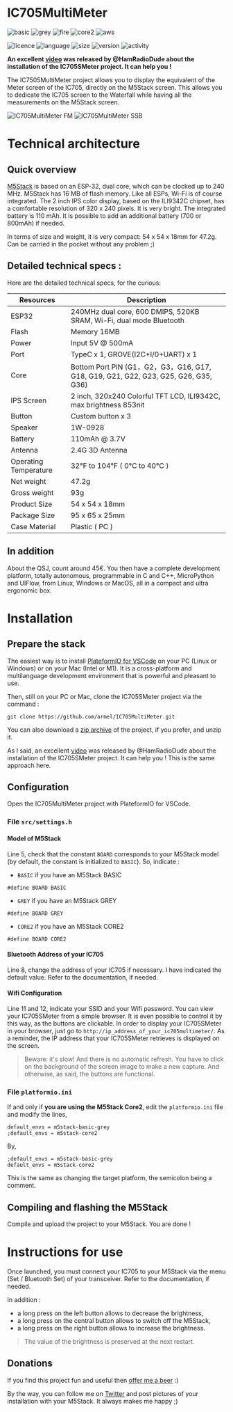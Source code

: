 # IC705MultiMeter
![basic](https://img.shields.io/badge/M5Stack-BASIC-blue)
![grey](https://img.shields.io/badge/M5Stack-GREY-blue)
![fire](https://img.shields.io/badge/M5Stack-FIRE-orange)
![core2](https://img.shields.io/badge/M5Stack-CORE2-green)
![aws](https://img.shields.io/badge/M5Stack-AWS-orange)

![licence](https://img.shields.io/github/license/armel/IC705MultiMeter)
![language](https://img.shields.io/github/languages/top/armel/IC705MultiMeter)
![size](https://img.shields.io/github/repo-size/armel/IC705MultiMeter)
![version](https://img.shields.io/github/v/release/armel/IC705MultiMeter)
![activity](https://img.shields.io/github/commit-activity/y/armel/IC705MultiMeter)

**An excellent [video](https://www.youtube.com/watch?v=SCPEO7Eiy1E&ab_channel=HAMRADIODUDE) was released by @HamRadioDude about the installation of the IC705SMeter project. It can help you !** 

The IC7505MultiMeter project allows you to display the equivalent of the Meter screen of the IC705, directly on the M5Stack screen. This allows you to dedicate the IC705 screen to the Waterfall while having all the measurements on the M5Stack screen.

![IC705MultiMeter FM](https://github.com/armel/IC705MultiMeter/blob/main/img/FM.png)
![IC705MultiMeter SSB](https://github.com/armel/IC705MultiMeter/blob/main/img/SSB.png)

# Technical architecture

## Quick overview

[M5Stack](https://m5stack.com/) is based on an ESP-32, dual core, which can be clocked up to 240 MHz. M5Stack has 16 MB of flash memory. Like all ESPs, Wi-Fi is of course integrated. The 2 inch IPS color display, based on the ILI9342C chipset, has a comfortable resolution of 320 x 240 pixels. It is very bright. The integrated battery is 110 mAh. It is possible to add an additional battery (700 or 800mAh) if needed.

In terms of size and weight, it is very compact: 54 x 54 x 18mm for 47.2g. Can be carried in the pocket without any problem ;)

## Detailed technical specs :

Here are the detailed technical specs, for the curious:

| Resources |	Description |
| --------- | ------------ |
|ESP32| 240MHz dual core, 600 DMIPS, 520KB SRAM, Wi-Fi, dual mode Bluetooth
Flash| Memory	16MB|
|Power| Input	5V @ 500mA|
|Port|	TypeC x 1, GROVE(I2C+I/0+UART) x 1|
|Core|Bottom Port	PIN (G1，G2，G3，G16, G17, G18, G19, G21, G22, G23, G25, G26, G35, G36)|
|IPS Screen|	2 inch, 320x240 Colorful TFT LCD, ILI9342C, max brightness 853nit|
|Button|	Custom button x 3|
|Speaker|	1W-0928|
|Battery|	110mAh @ 3.7V|
|Antenna|	2.4G 3D Antenna|
|Operating Temperature|	32°F to 104°F ( 0°C to 40°C )|
|Net weight|	47.2g|
|Gross weight|	93g|
|Product Size|	54 x 54 x 18mm|
|Package Size	|95 x 65 x 25mm|
|Case Material|	Plastic ( PC )|

## In addition

About the QSJ, count around 45€. You then have a complete development platform, totally autonomous, programmable in C and C++, MicroPython and UIFlow, from Linux, Windows or MacOS, all in a compact and ultra ergonomic box.


# Installation

## Prepare the stack

The easiest way is to install [PlateformIO for VSCode](https://platformio.org/install/ide?install=vscode) on your PC (Linux or Windows) or on your Mac (Intel or M1). It is a cross-platform and multilanguage development environment that is powerful and pleasant to use.

Then, still on your PC or Mac, clone the IC705SMeter project via the command :

`git clone https://github.com/armel/IC705MultiMeter.git`

You can also download a [zip archive](https://github.com/armel/IC705MultiMeter/releases) of the project, if you prefer, and unzip it.

As I said, an excellent [video](https://www.youtube.com/watch?v=SCPEO7Eiy1E&ab_channel=HAMRADIODUDE) was released by @HamRadioDude about the installation of the IC705SMeter project. It can help you ! This is the same approach here.

## Configuration

Open the IC705MultiMeter project with PlateformIO for VSCode.

### File `src/settings.h`

#### Model of M5Stack

Line 5, check that the constant `BOARD` corresponds to your M5Stack model (by default, the constant is initialized to `BASIC`). So, indicate : 

- `BASIC` if you have an M5Stack BASIC

```
#define BOARD BASIC
```

- `GREY` if you have an M5Stack GREY

```
#define BOARD GREY
```

- `CORE2` if you have an M5Stack CORE2

```
#define BOARD CORE2
```

#### Bluetooth Address of your IC705

Line 8, change the address of your IC705 if necessary. I have indicated the default value. Refer to the documentation, if needed.

#### Wifi Configuration 

Line 11 and 12, indicate your SSID and your Wifi password. You can view your IC705SMeter from a simple browser. It is even possible to control it by this way, as the buttons are clickable. In order to display your IC705SMeter in your browser, just go to `http://ip_address_of_your_ic705multimeter/`. As a reminder, the IP address that your IC705SMeter retrieves is displayed on the screen.

> Beware: it's slow! And there is no automatic refresh. You have to click on the background of the screen image to make a new capture. And otherwise, as said, the buttons are functional.

### File `platformio.ini`

If and only if __you are using the M5Stack Core2__, edit the `platformio.ini` file and modify the lines,

```
default_envs = m5stack-basic-grey
;default_envs = m5stack-core2
```

By,

```
;default_envs = m5stack-basic-grey
default_envs = m5stack-core2
```

This is the same as changing the target platform, the semicolon being a comment.

## Compiling and flashing the M5Stack

Compile and upload the project to your M5Stack. You are done !

# Instructions for use

Once launched, you must connect your IC705 to your M5Stack via the menu (Set / Bluetooth Set) of your transceiver. Refer to the documentation, if needed.

In addition :

- a long press on the left button allows to decrease the brightness, 
- a long press on the central button allows to switch off the M5Stack,
- a long press on the right button allows to increase the brightness.

> The value of the brightness is preserved at the next restart.

## Donations

If you find this project fun and useful then [offer me a beer](https://www.paypal.me/F4HWN) :) 

By the way, you can follow me on [Twitter](https://twitter.com/F4HWN) and post pictures of your installation with your M5Stack. It always makes me happy ;) 